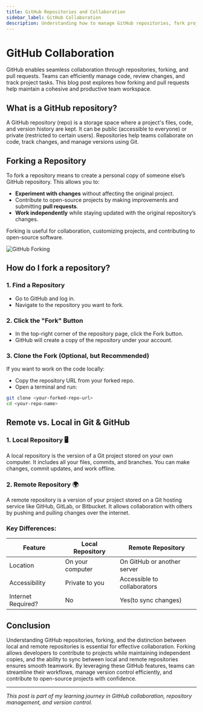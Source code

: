 ```yaml
---
title: GitHub Repositories and Collaboration
sidebar_label: GitHub Collaboration
description: Understanding how to manage GitHub repositories, fork projects and difference between local and remote repositories.
---
```


# GitHub Collaboration

GitHub enables seamless collaboration through repositories, forking, and pull requests. Teams can efficiently manage code, review changes, and track project tasks. This blog post explores how forking and pull requests help maintain a cohesive and productive team workspace.

## What is a GitHub repository?

A GitHub repository (repo) is a storage space where a project's files, code, and version history are kept. It can be public (accessible to everyone) or private (restricted to certain users). Repositories help teams collaborate on code, track changes, and manage versions using Git.

## Forking a Repository

To fork a repository means to create a personal copy of someone else’s GitHub repository. This allows you to:
- **Experiment with changes** without affecting the original project.
- Contribute to open-source projects by making improvements and submitting **pull requests**.
- **Work independently** while staying updated with the original repository’s changes.

Forking is useful for collaboration, customizing projects, and contributing to open-source software. 

![GitHub Forking](img/forking.png)

## How do I fork a repository?

### 1. Find a Repository
- Go to GitHub and log in.
- Navigate to the repository you want to fork.

### 2. Click the "Fork" Button
- In the top-right corner of the repository page, click the Fork button.
- GitHub will create a copy of the repository under your account.

### 3. Clone the Fork (Optional, but Recommended)
If you want to work on the code locally:

- Copy the repository URL from your forked repo.
- Open a terminal and run:
```bash
git clone <your-forked-repo-url>
cd <your-repo-name>
```

## Remote vs. Local in Git & GitHub

### 1. Local Repository 🖥️
A local repository is the version of a Git project stored on your own computer. It includes all your files, commits, and branches. You can make changes, commit updates, and work offline.

### 2. Remote Repository 🌍
A remote repository is a version of your project stored on a Git hosting service like GitHub, GitLab, or Bitbucket. It allows collaboration with others by pushing and pulling changes over the internet.

### Key Differences:

| Feature           | Local Repository | Remote Repository          |
|-------------------|------------------|----------------------------|
| Location          | On your computer | On GitHub or another server|
| Accessibility     | Private to you   | Accessible to collaborators|
| Internet Required?| No               | Yes(to sync changes)       |

## Conclusion

Understanding GitHub repositories, forking, and the distinction between local and remote repositories is essential for effective collaboration. Forking allows developers to contribute to projects while maintaining independent copies, and the ability to sync between local and remote repositories ensures smooth teamwork. By leveraging these GitHub features, teams can streamline their workflows, manage version control efficiently, and contribute to open-source projects with confidence.  

---

*This post is part of my learning journey in GitHub collaboration, repository management, and version control.*
